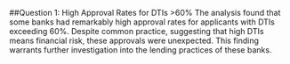 ##Question 1:
High Approval Rates for DTIs >60%
The analysis found that some banks had remarkably high approval rates for applicants with DTIs exceeding 60%. Despite  common practice, suggesting that high DTIs means financial risk, these approvals were unexpected. This finding warrants further investigation into the lending practices of these banks.

